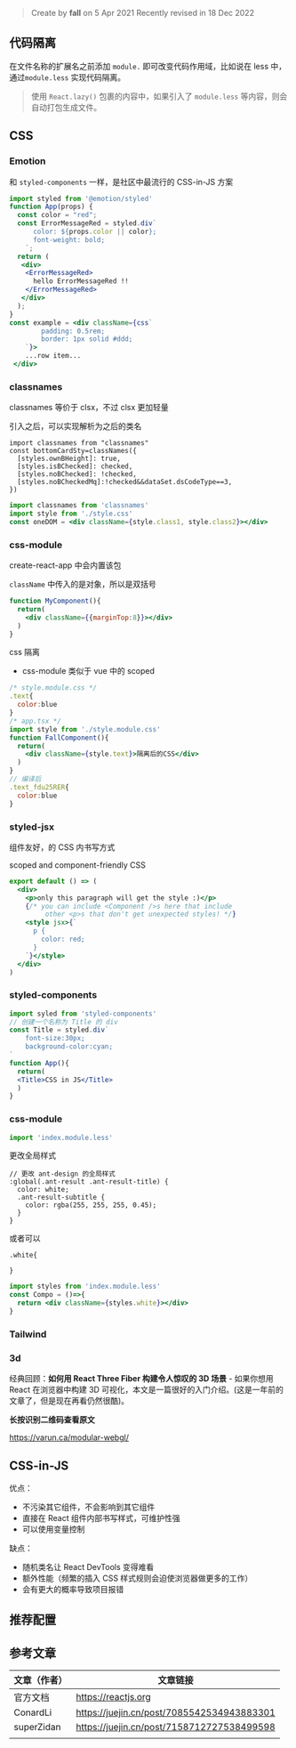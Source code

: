 > Create by **fall** on 5 Apr 2021
> Recently revised in 18 Dec 2022

## 代码隔离

在文件名称的扩展名之前添加 `module.` 即可改变代码作用域，比如说在 less 中，通过`module.less` 实现代码隔离。

> 使用 `React.lazy()` 包裹的内容中，如果引入了 `module.less` 等内容，则会自动打包生成文件。

## CSS

### Emotion

和 `styled-components` 一样，是社区中最流行的 CSS-in-JS 方案

```jsx
import styled from '@emotion/styled'
function App(props) {
  const color = "red";
  const ErrorMessageRed = styled.div`
      color: ${props.color || color};
      font-weight: bold;
    `;
  return (
   <div>
    <ErrorMessageRed>
      hello ErrorMessageRed !!
    </ErrorMessageRed>
   </div>
  );
}
const example = <div className={css`
        padding: 0.5rem;
        border: 1px solid #ddd;
    `}>
	...row item...
 </div>
```

### classnames

classnames 等价于 clsx，不过 clsx 更加轻量

引入之后，可以实现解析为之后的类名

```tsx
import classnames from "classnames"
const bottomCardSty=classNames({
  [styles.ownBHeight]: true,
  [styles.isBChecked]: checked,
  [styles.noBChecked]: !checked,
  [styles.noBCheckedMq]:!checked&&dataSet.dsCodeType==3,
})
```

```jsx
import classnames from 'classnames'
import style from './style.css'
const oneDOM = <div className={style.class1, style.class2}></div>
```



### css-module

create-react-app 中会内置该包

`className` 中传入的是对象，所以是双括号

```jsx
function MyComponent(){
  return(
    <div className={{marginTop:8}}></div>
  )
}
```

css 隔离

- css-module 类似于 vue 中的 scoped

```jsx
/* style.module.css */
.text{
  color:blue
}
/* app.tsx */
import style from './style.module.css'
function FallComponent(){
  return(
  	<div className={style.text}>隔离后的CSS</div>
  )
}
// 编译后
.text_fdu25RER{
  color:blue
}
```

### styled-jsx

组件友好，的 CSS 内书写方式

scoped and component-friendly CSS 

```jsx
export default () => (
  <div>
    <p>only this paragraph will get the style :)</p>
    {/* you can include <Component />s here that include
         other <p>s that don't get unexpected styles! */}
    <style jsx>{`
      p {
        color: red;
      }
    `}</style>
  </div>
)
```





### styled-components

```jsx
import syled from 'styled-components'
// 创建一个名称为 Title 的 div
const Title = styled.div`
	font-size:30px;
	background-color:cyan;
`
function App(){
  return(
  <Title>CSS in JS</Title>
  )
}
```

### css-module

```jsx
import 'index.module.less'
```

更改全局样式

```less
// 更改 ant-design 的全局样式
:global(.ant-result .ant-result-title) {
  color: white;
  .ant-result-subtitle {
    color: rgba(255, 255, 255, 0.45);
  }
}
```

或者可以

```less
.white{
  
}
```



```jsx
import styles from 'index.module.less'
const Compo = ()=>{
  return <div className={styles.white}></div>
}
```



### Tailwind





### 3d

经典回顾：**如何用 React Three Fiber 构建令人惊叹的 3D 场景** - 如果你想用 React 在浏览器中构建 3D 可视化，本文是一篇很好的入门介绍。(这是一年前的文章了，但是现在再看仍然很酷)。

**长按识别二维码查看原文**

https://varun.ca/modular-webgl/

## CSS-in-JS

优点：

- 不污染其它组件，不会影响到其它组件
- 直接在 React 组件内部书写样式，可维护性强
- 可以使用变量控制

缺点：

- 随机类名让 React DevTools 变得难看
- 额外性能（频繁的插入 CSS 样式规则会迫使浏览器做更多的工作）
- 会有更大的概率导致项目报错

## 推荐配置







## 参考文章

| 文章（作者） | 文章链接                                   |
| ------------ | ------------------------------------------ |
| 官方文档     | https://reactjs.org                        |
| ConardLi     | https://juejin.cn/post/7085542534943883301 |
| superZidan   | https://juejin.cn/post/7158712727538499598 |
|              |                                            |


